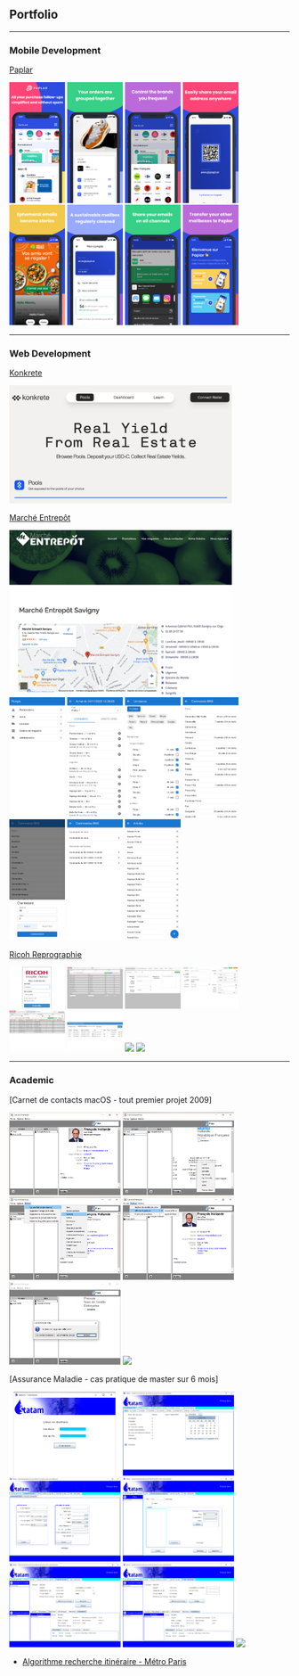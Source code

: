## Portfolio

---

### Mobile Development 

[Paplar](https://paplar.co)
<div>
  <img src="images/paplar/1.png" width="100"/>
  <img src="images/paplar/2.png" width="100"/>
  <img src="images/paplar/3.png" width="100"/>
  <img src="images/paplar/4.png" width="100"/>
</div>
<div>
  <img src="images/paplar/5.png" width="100"/>
  <img src="images/paplar/6.png" width="100"/>
  <img src="images/paplar/7.png" width="100"/>
  <img src="images/paplar/8.png" width="100"/>
</div>

---

### Web Development

[Konkrete](https://app.konkretedao.com/)
<div>
  <img src="images/konkrete/1.png" width="400"/>
</div>


[Marché Entrepôt](https://www.marcheentrepot.fr/)
<div>
  <img src="images/me/1.png" width="400"/>
</div>
<div>
  <img src="images/me/2.png" width="100"/>
  <img src="images/me/3.png" width="100"/>
  <img src="images/me/4.png" width="100"/>
  <img src="images/me/5.png" width="100"/>
  <img src="images/me/6.png" width="100"/>
  <img src="images/me/7.png" width="100"/>
  <img src="images/me/8.png" width="100"/>
</div>

[Ricoh Reprographie](https://www.ricoh.fr/)
<div>
  <img src="images/ricoh/1.png" width="100"/>
  <img src="images/ricoh/2.png" width="100"/>
  <img src="images/ricoh/3.png" width="100"/>
  <img src="images/ricoh/4.png" width="100"/>
  <img src="images/ricoh/5.png" width="100"/>
  <img src="images/ricoh/6.png" width="100"/>
  <img src="images/ricoh/7.png" width="100"/>
  <img src="images/ricoh/8.png" width="100"/>
</div>

---

### Academic

[Carnet de contacts macOS - tout premier projet 2009]
<div>
  <img src="images/contacts/1.png" width="200"/>
  <img src="images/contacts/2.png" width="200"/>
  <img src="images/contacts/3.png" width="200"/>
  <img src="images/contacts/4.png" width="200"/>
  <img src="images/contacts/5.png" width="200"/>
  <img src="images/contacts/7.png" width="200"/>
</div>


[Assurance Maladie - cas pratique de master sur 6 mois]
<div>
  <img src="images/am/1.png" width="200"/>
  <img src="images/am/2.png" width="200"/>
  <img src="images/am/3.png" width="200"/>
  <img src="images/am/4.png" width="200"/>
  <img src="images/am/5.png" width="200"/>
  <img src="images/am/6.png" width="200"/>
  <img src="images/am/7.png" width="200"/>
</div>

- [Algorithme recherche itinéraire - Métro Paris](http://heidyby.free.fr/projects/metro-paris/)
